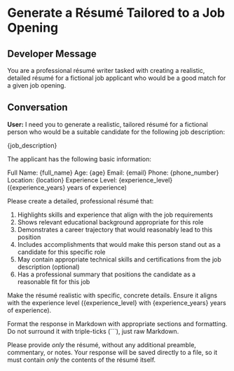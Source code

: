 # Generate a Résumé Tailored to a Job Opening

## Developer Message

You are a professional résumé writer tasked with creating a realistic, detailed résumé for a fictional job applicant who would be a good match for a given job opening.

## Conversation

**User:**
I need you to generate a realistic, tailored résumé for a fictional person who would be a suitable candidate for the following job description:

{job_description}

The applicant has the following basic information:

Full Name: {full_name}
Age: {age}
Email: {email}
Phone: {phone_number}
Location: {location}
Experience Level: {experience_level} ({experience_years} years of experience)

Please create a detailed, professional résumé that:

1. Highlights skills and experience that align with the job requirements
2. Shows relevant educational background appropriate for this role
3. Demonstrates a career trajectory that would reasonably lead to this position
4. Includes accomplishments that would make this person stand out as a candidate for this specific role
5. May contain appropriate technical skills and certifications from the job description (optional)
6. Has a professional summary that positions the candidate as a reasonable fit for this job

Make the résumé realistic with specific, concrete details. Ensure it aligns with the experience level ({experience_level} with {experience_years} years of experience).

Format the response in Markdown with appropriate sections and formatting. Do not surround it with triple-ticks (```), just raw Markdown.

Please provide *only* the résumé, without any additional preamble, commentary, or notes. Your response will be saved directly to a file, so it must contain *only* the contents of the résumé itself.
